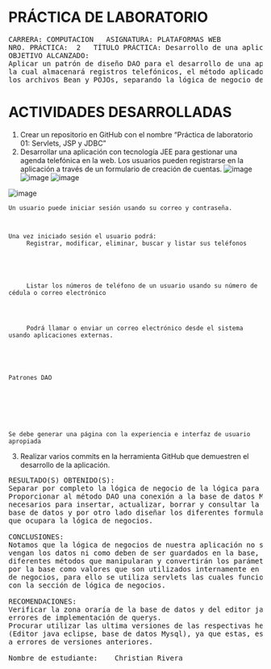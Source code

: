 
 <h1>	PRÁCTICA DE LABORATORIO </h1>

<pre>CARRERA: COMPUTACION	ASIGNATURA: PLATAFORMAS WEB
NRO. PRÁCTICA:	2	TÍTULO PRÁCTICA: Desarrollo de una aplicación JEE basado en Servlets, JSP y JDBC para el intercambio de datos en un modelo de tres capas aplicando los patrones diseño de software MVC y DAO
OBJETIVO ALCANZADO:
Aplicar un patrón de diseño DAO para el desarrollo de una aplicación denominada agenda virtual 
la cual almacenará registros telefónicos, el método aplicado permitirá una mejor organización de 
los archivos Bean y POJOs, separando la lógica de negocio de la lógica para acceder a los datos.
</pre>

<h1> ACTIVIDADES DESARROLLADAS </h1>

1.	Crear un repositorio en GitHub con el nombre “Práctica de laboratorio 01: Servlets, JSP y JDBC”
2.	Desarrollar una aplicación con tecnología JEE para gestionar una agenda telefónica en la web.
    Los usuarios pueden registrarse en la aplicación a través de un formulario de creación de cuentas.
    ![image](https://user-images.githubusercontent.com/52549697/81626532-9a01c580-93c1-11ea-8453-7e32b0bb3687.png)
![image](https://user-images.githubusercontent.com/52549697/81626712-18f6fe00-93c2-11ea-96c3-4c32983cbc11.png)
![image](https://user-images.githubusercontent.com/52549697/81626734-2b713780-93c2-11ea-8c8c-97f1c68d91d0.png)

  
  
  ![image](https://user-images.githubusercontent.com/52549697/81626886-82770c80-93c2-11ea-837b-44ab190eef77.png)


    Un usuario puede iniciar sesión usando su correo y contraseña.
    
    
    
    Una vez iniciado sesión el usuario podrá: 
         Registrar, modificar, eliminar, buscar y listar sus teléfonos
         
         
         
         
         
         Listar los números de teléfono de un usuario usando su número de cédula o correo electrónico
         
         
         
         
         Podrá llamar o enviar un correo electrónico desde el sistema usando aplicaciones externas.
         
         
         
         
         
    Patrones DAO
    
    
    
    
    
    
    
    Se debe generar una página con la experiencia e interfaz de usuario apropiada
    
    
    
    
    
    
3.	Realizar varios commits en la herramienta GitHub que demuestren el desarrollo de la aplicación.



<pre>
RESULTADO(S) OBTENIDO(S):
Separar por completo la lógica de negocio de la lógica para acceder a los datos.
Proporcionar al método DAO una conexión a la base de datos MySQL y lo métodos 
necesarios para insertar, actualizar, borrar y consultar la información de la 
base de datos y por otro lado diseñar los diferentes formularios e interfaces 
que ocupara la lógica de negocios.

CONCLUSIONES:
Notamos que la lógica de negocios de nuestra aplicación no se preocupa de donde 
vengan los datos ni como deben de ser guardados en la base, ya que se utilizan 
diferentes métodos que manipularan y convertirán los parámetros a valores aceptados 
por la base como valores que son utilizados internamente en la sección de lógica 
de negocios, para ello se utiliza servlets las cuales funcionan entre intermediarios 
con la sección de lógica de negocios. 

RECOMENDACIONES:
Verificar la zona oraría de la base de datos y del editor java para evitar posibles 
errores de implementación de querys.
Procurar utilizar las ultima versiones de las respectivas herramientas a utilizar 
(Editor java eclipse, base de datos Mysql), ya que estas, están corregidas y optimizadas 
a errores de versiones anteriores.

Nombre de estudiante: ___Christian Rivera__________________________
</pre>



